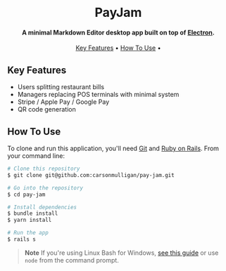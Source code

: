 
<h1 align="center">
  <br>
  <br>
  PayJam
  <br>
</h1>

<h4 align="center">A minimal Markdown Editor desktop app built on top of <a href="https://www.payjam.co/" target="_blank">Electron</a>.</h4>


<p align="center">
  <a href="#key-features">Key Features</a> •
  <a href="#how-to-use">How To Use</a> •
</p>


## Key Features

* Users splitting restaurant bills
* Managers replacing POS terminals with minimal system
* Stripe / Apple Pay / Google Pay
* QR code generation

## How To Use

To clone and run this application, you'll need [Git](https://git-scm.com) and [Ruby on Rails](https://rubyonrails.org/). From your command line:

```bash
# Clone this repository
$ git clone git@github.com:carsonmulligan/pay-jam.git

# Go into the repository
$ cd pay-jam

# Install dependencies
$ bundle install
$ yarn install

# Run the app
$ rails s
```

> **Note**
> If you're using Linux Bash for Windows, [see this guide](https://www.howtogeek.com/261575/how-to-run-graphical-linux-desktop-applications-from-windows-10s-bash-shell/) or use `node` from the command prompt.








